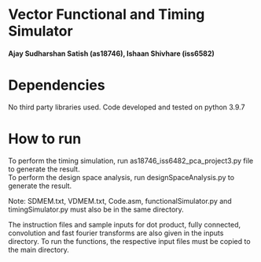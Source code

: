 # Vector Functional and Timing Simulator
#### Ajay Sudharshan Satish (as18746), Ishaan Shivhare (iss6582)

# Dependencies
No third party libraries used. Code developed and tested on python 3.9.7

# How to run

To perform the timing simulation, run as18746_iss6482_pca_project3.py file to generate the result.  
To perform the design space analysis, run designSpaceAnalysis.py to generate the result.

Note: SDMEM.txt, VDMEM.txt, Code.asm, functionalSimulator.py and timingSimulator.py must also be in the same directory.

The instruction files and sample inputs for dot product, fully connected, convolution and fast fourier transforms are also given in the inputs directory. 
To run the functions, the respective input files must be copied to the main directory.